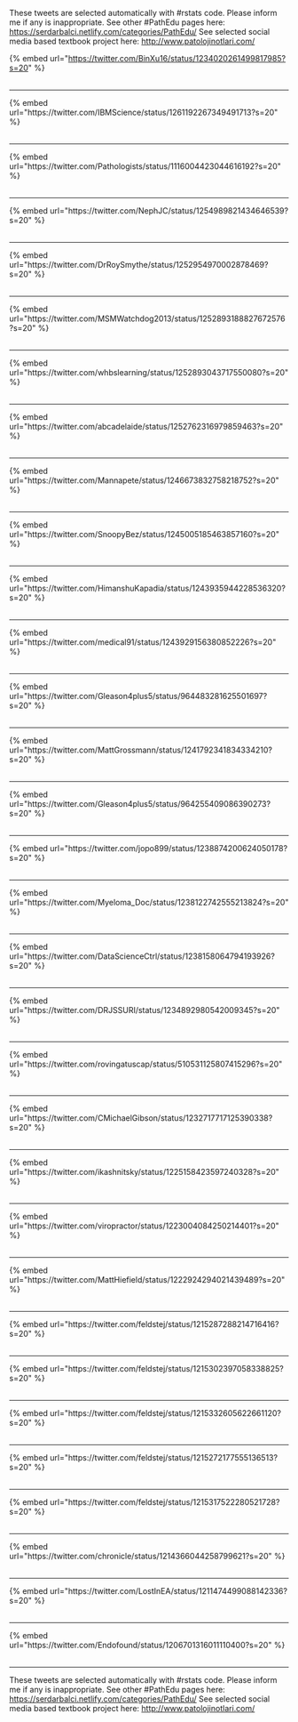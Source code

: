 

These tweets are selected automatically with #rstats code. Please inform me if any is inappropriate.
See other #PathEdu pages here: https://serdarbalci.netlify.com/categories/PathEdu/ 
See selected social media based textbook project here: http://www.patolojinotlari.com/

{% embed url="https://twitter.com/BinXu16/status/1234020261499817985?s=20" %}<br>
<br>
<hr>
{% embed url="https://twitter.com/IBMScience/status/1261192267349491713?s=20" %}<br>
<br>
<hr>
{% embed url="https://twitter.com/Pathologists/status/1116004423044616192?s=20" %}<br>
<br>
<hr>
{% embed url="https://twitter.com/NephJC/status/1254989821434646539?s=20" %}<br>
<br>
<hr>
{% embed url="https://twitter.com/DrRoySmythe/status/1252954970002878469?s=20" %}<br>
<br>
<hr>
{% embed url="https://twitter.com/MSMWatchdog2013/status/1252893188827672576?s=20" %}<br>
<br>
<hr>
{% embed url="https://twitter.com/whbslearning/status/1252893043717550080?s=20" %}<br>
<br>
<hr>
{% embed url="https://twitter.com/abcadelaide/status/1252762316979859463?s=20" %}<br>
<br>
<hr>
{% embed url="https://twitter.com/Mannapete/status/1246673832758218752?s=20" %}<br>
<br>
<hr>
{% embed url="https://twitter.com/SnoopyBez/status/1245005185463857160?s=20" %}<br>
<br>
<hr>
{% embed url="https://twitter.com/HimanshuKapadia/status/1243935944228536320?s=20" %}<br>
<br>
<hr>
{% embed url="https://twitter.com/medical91/status/1243929156380852226?s=20" %}<br>
<br>
<hr>
{% embed url="https://twitter.com/Gleason4plus5/status/964483281625501697?s=20" %}<br>
<br>
<hr>
{% embed url="https://twitter.com/MattGrossmann/status/1241792341834334210?s=20" %}<br>
<br>
<hr>
{% embed url="https://twitter.com/Gleason4plus5/status/964255409086390273?s=20" %}<br>
<br>
<hr>
{% embed url="https://twitter.com/jopo899/status/1238874200624050178?s=20" %}<br>
<br>
<hr>
{% embed url="https://twitter.com/Myeloma_Doc/status/1238122742555213824?s=20" %}<br>
<br>
<hr>
{% embed url="https://twitter.com/DataScienceCtrl/status/1238158064794193926?s=20" %}<br>
<br>
<hr>
{% embed url="https://twitter.com/DRJSSURI/status/1234892980542009345?s=20" %}<br>
<br>
<hr>
{% embed url="https://twitter.com/rovingatuscap/status/510531125807415296?s=20" %}<br>
<br>
<hr>
{% embed url="https://twitter.com/CMichaelGibson/status/1232717717125390338?s=20" %}<br>
<br>
<hr>
{% embed url="https://twitter.com/ikashnitsky/status/1225158423597240328?s=20" %}<br>
<br>
<hr>
{% embed url="https://twitter.com/viropractor/status/1223004084250214401?s=20" %}<br>
<br>
<hr>
{% embed url="https://twitter.com/MattHiefield/status/1222924294021439489?s=20" %}<br>
<br>
<hr>
{% embed url="https://twitter.com/feldstej/status/1215287288214716416?s=20" %}<br>
<br>
<hr>
{% embed url="https://twitter.com/feldstej/status/1215302397058338825?s=20" %}<br>
<br>
<hr>
{% embed url="https://twitter.com/feldstej/status/1215332605622661120?s=20" %}<br>
<br>
<hr>
{% embed url="https://twitter.com/feldstej/status/1215272177555136513?s=20" %}<br>
<br>
<hr>
{% embed url="https://twitter.com/feldstej/status/1215317522280521728?s=20" %}<br>
<br>
<hr>
{% embed url="https://twitter.com/chronicle/status/1214366044258799621?s=20" %}<br>
<br>
<hr>
{% embed url="https://twitter.com/LostInEA/status/1211474499088142336?s=20" %}<br>
<br>
<hr>
{% embed url="https://twitter.com/Endofound/status/1206701316011110400?s=20" %}<br>
<br>
<hr>


These tweets are selected automatically with #rstats code. Please inform me if any is inappropriate.
See other #PathEdu pages here: https://serdarbalci.netlify.com/categories/PathEdu/ 
See selected social media based textbook project here: http://www.patolojinotlari.com/
